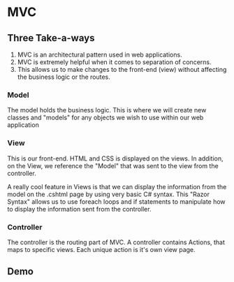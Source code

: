 # MVC

## Three Take-a-ways

1. MVC is an architectural pattern used in web applications.
1. MVC is extremely helpful when it comes to separation of concerns.
1. This allows us to make changes to the front-end (view) without
affecting the business logic or the routes.

### Model

The model holds the business logic. This is where
we will create new classes and "models" for any objects
we wish to use within our web application

### View

This is our front-end. HTML and CSS is displayed on
the views. In addition, on the View, we reference the "Model"
that was sent to the view from the controller.

A really cool feature in Views is that we can display the information
from the model on the .cshtml page by using very basic C# syntax.
This "Razor Syntax" allows us to use foreach loops and if statements
to manipulate how to display the information sent from the controller.

### Controller

The controller is the routing part of MVC. A controller contains
Actions, that maps to specific views. Each unique action is it's own
view page.

## Demo
